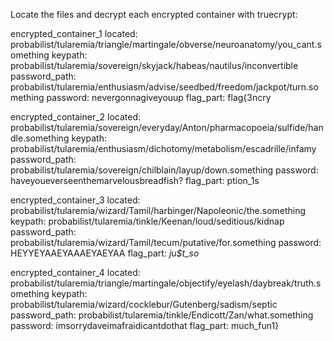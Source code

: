 
Locate the files and decrypt each encrypted container with truecrypt:

encrypted_container_1
    located: probabilist/tularemia/triangle/martingale/obverse/neuroanatomy/you_cant.something
    keypath: probabilist/tularemia/sovereign/skyjack/habeas/nautilus/inconvertible
    password_path: probabilist/tularemia/enthusiasm/advise/seedbed/freedom/jackpot/turn.something
    password: nevergonnagiveyouup
    flag_part: flag{3ncry

encrypted_container_2
    located: probabilist/tularemia/sovereign/everyday/Anton/pharmacopoeia/sulfide/handle.something
    keypath: probabilist/tularemia/enthusiasm/dichotomy/metabolism/escadrille/infamy
    password_path: probabilist/tularemia/sovereign/chilblain/layup/down.something
    password: haveyoueverseenthemarvelousbreadfish?
    flag_part: ption_1s

encrypted_container_3
    located: probabilist/tularemia/wizard/Tamil/harbinger/Napoleonic/the.something
    keypath: probabilist/tularemia/tinkle/Keenan/loud/seditious/kidnap
    password_path: probabilist/tularemia/wizard/Tamil/tecum/putative/for.something
    password: HEYYEYAAEYAAAEYAEYAA
    flag_part: _ju$t_so_

encrypted_container_4
    located: probabilist/tularemia/triangle/martingale/objectify/eyelash/daybreak/truth.something
    keypath: probabilist/tularemia/wizard/cocklebur/Gutenberg/sadism/septic 
    password_path: probabilist/tularemia/tinkle/Endicott/Zan/what.something
    password: imsorrydaveimafraidicantdothat
    flag_part: much_fun1}
